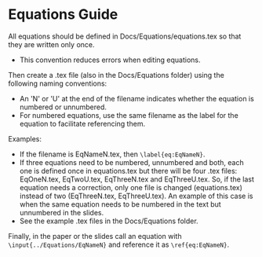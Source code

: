 # Equations Guide

All equations should be defined in Docs/Equations/equations.tex so that they are written only once.
- This convention reduces errors when editing equations.

Then create a .tex file (also in the Docs/Equations folder) using the following naming conventions:
- An 'N' or 'U' at the end of the filename indicates whether the equation is numbered or unnumbered.
- For numbered equations, use the same filename as the label for the equation to facilitate referencing them.

Examples:
- If the filename is EqNameN.tex, then `\label{eq:EqNameN}`.
- If three equations need to be numbered, unnumbered and both, each one is defined once in equations.tex but there will be four .tex files: EqOneN.tex, EqTwoU.tex, EqThreeN.tex and EqThreeU.tex. So, if the last equation needs a correction, only one file is changed (equations.tex) instead of two (EqThreeN.tex, EqThreeU.tex). An example of this case is when the same equation needs to be numbered in the text but unnumbered in the slides.
- See the example .tex files in the Docs/Equations folder.

Finally, in the paper or the slides call an equation with `\input{../Equations/EqNameN}` and reference it as `\ref{eq:EqNameN}`.